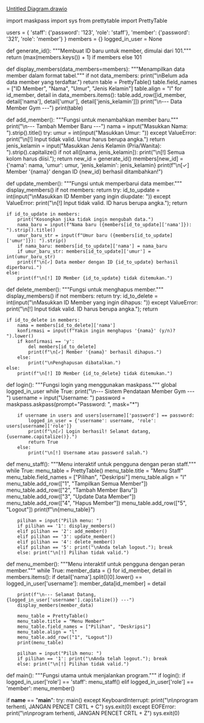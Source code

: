 [Untitled Diagram.drawio](https://github.com/user-attachments/files/22583772/Untitled.Diagram.drawio)
<mxfile host="app.diagrams.net" agent="Mozilla/5.0 (Windows NT 10.0; Win64; x64) AppleWebKit/537.36 (KHTML, like Gecko) Chrome/138.0.0.0 Safari/537.36 OPR/122.0.0.0" version="28.2.5">
  <diagram name="Page-1" id="Nmu6s-qPvvBOan7DITT9">
    <mxGraphModel dx="1057" dy="467" grid="1" gridSize="10" guides="1" tooltips="1" connect="1" arrows="1" fold="1" page="1" pageScale="1" pageWidth="850" pageHeight="1100" math="0" shadow="0">
      <root>
        <mxCell id="0" />
        <mxCell id="1" parent="0" />
        <mxCell id="ULm6EBz10g-ycEZwNTUR-2" style="edgeStyle=orthogonalEdgeStyle;rounded=0;orthogonalLoop=1;jettySize=auto;html=1;" edge="1" parent="1" source="ULm6EBz10g-ycEZwNTUR-1">
          <mxGeometry relative="1" as="geometry">
            <mxPoint x="425" y="120" as="targetPoint" />
          </mxGeometry>
        </mxCell>
        <mxCell id="ULm6EBz10g-ycEZwNTUR-1" value="Mulai" style="strokeWidth=2;html=1;shape=mxgraph.flowchart.terminator;whiteSpace=wrap;" vertex="1" parent="1">
          <mxGeometry x="375" y="20" width="100" height="60" as="geometry" />
        </mxCell>
        <mxCell id="ULm6EBz10g-ycEZwNTUR-4" style="edgeStyle=orthogonalEdgeStyle;rounded=0;orthogonalLoop=1;jettySize=auto;html=1;" edge="1" parent="1" source="ULm6EBz10g-ycEZwNTUR-3">
          <mxGeometry relative="1" as="geometry">
            <mxPoint x="425.5" y="220" as="targetPoint" />
          </mxGeometry>
        </mxCell>
        <mxCell id="ULm6EBz10g-ycEZwNTUR-3" value="Tampilan menu" style="shape=parallelogram;html=1;strokeWidth=2;perimeter=parallelogramPerimeter;whiteSpace=wrap;rounded=1;arcSize=12;size=0.23;" vertex="1" parent="1">
          <mxGeometry x="358" y="120" width="135" height="60" as="geometry" />
        </mxCell>
        <mxCell id="ULm6EBz10g-ycEZwNTUR-9" style="edgeStyle=orthogonalEdgeStyle;rounded=0;orthogonalLoop=1;jettySize=auto;html=1;" edge="1" parent="1" source="ULm6EBz10g-ycEZwNTUR-7">
          <mxGeometry relative="1" as="geometry">
            <mxPoint x="425" y="320" as="targetPoint" />
          </mxGeometry>
        </mxCell>
        <mxCell id="ULm6EBz10g-ycEZwNTUR-7" value="Masukan nama" style="shape=parallelogram;html=1;strokeWidth=2;perimeter=parallelogramPerimeter;whiteSpace=wrap;rounded=1;arcSize=12;size=0.23;" vertex="1" parent="1">
          <mxGeometry x="362" y="220" width="126" height="60" as="geometry" />
        </mxCell>
        <mxCell id="ULm6EBz10g-ycEZwNTUR-11" style="edgeStyle=orthogonalEdgeStyle;rounded=0;orthogonalLoop=1;jettySize=auto;html=1;entryX=0;entryY=0.5;entryDx=0;entryDy=0;" edge="1" parent="1" source="ULm6EBz10g-ycEZwNTUR-10" target="ULm6EBz10g-ycEZwNTUR-3">
          <mxGeometry relative="1" as="geometry">
            <Array as="points">
              <mxPoint x="310" y="370" />
              <mxPoint x="310" y="150" />
            </Array>
          </mxGeometry>
        </mxCell>
        <mxCell id="ULm6EBz10g-ycEZwNTUR-64" value="Salah&lt;div&gt;&lt;br&gt;&lt;/div&gt;" style="edgeLabel;html=1;align=center;verticalAlign=middle;resizable=0;points=[];" vertex="1" connectable="0" parent="ULm6EBz10g-ycEZwNTUR-11">
          <mxGeometry x="-0.031" y="3" relative="1" as="geometry">
            <mxPoint y="14" as="offset" />
          </mxGeometry>
        </mxCell>
        <mxCell id="ULm6EBz10g-ycEZwNTUR-10" value="masukan password" style="strokeWidth=2;html=1;shape=mxgraph.flowchart.decision;whiteSpace=wrap;" vertex="1" parent="1">
          <mxGeometry x="375" y="320" width="100" height="100" as="geometry" />
        </mxCell>
        <mxCell id="ULm6EBz10g-ycEZwNTUR-29" style="edgeStyle=orthogonalEdgeStyle;rounded=0;orthogonalLoop=1;jettySize=auto;html=1;" edge="1" parent="1" source="ULm6EBz10g-ycEZwNTUR-16">
          <mxGeometry relative="1" as="geometry">
            <mxPoint x="300" y="530" as="targetPoint" />
          </mxGeometry>
        </mxCell>
        <mxCell id="ULm6EBz10g-ycEZwNTUR-61" value="Member" style="edgeLabel;html=1;align=center;verticalAlign=middle;resizable=0;points=[];" vertex="1" connectable="0" parent="ULm6EBz10g-ycEZwNTUR-29">
          <mxGeometry x="-0.2324" y="-3" relative="1" as="geometry">
            <mxPoint as="offset" />
          </mxGeometry>
        </mxCell>
        <mxCell id="ULm6EBz10g-ycEZwNTUR-32" style="edgeStyle=orthogonalEdgeStyle;rounded=0;orthogonalLoop=1;jettySize=auto;html=1;" edge="1" parent="1" source="ULm6EBz10g-ycEZwNTUR-16">
          <mxGeometry relative="1" as="geometry">
            <mxPoint x="550" y="530" as="targetPoint" />
          </mxGeometry>
        </mxCell>
        <mxCell id="ULm6EBz10g-ycEZwNTUR-62" value="Staff" style="edgeLabel;html=1;align=center;verticalAlign=middle;resizable=0;points=[];" vertex="1" connectable="0" parent="ULm6EBz10g-ycEZwNTUR-32">
          <mxGeometry x="-0.0137" y="-1" relative="1" as="geometry">
            <mxPoint as="offset" />
          </mxGeometry>
        </mxCell>
        <mxCell id="ULm6EBz10g-ycEZwNTUR-16" value="User input" style="strokeWidth=2;html=1;shape=mxgraph.flowchart.decision;whiteSpace=wrap;" vertex="1" parent="1">
          <mxGeometry x="375.5" y="480" width="100" height="100" as="geometry" />
        </mxCell>
        <mxCell id="ULm6EBz10g-ycEZwNTUR-18" style="edgeStyle=orthogonalEdgeStyle;rounded=0;orthogonalLoop=1;jettySize=auto;html=1;entryX=0.5;entryY=0;entryDx=0;entryDy=0;entryPerimeter=0;" edge="1" parent="1" source="ULm6EBz10g-ycEZwNTUR-10" target="ULm6EBz10g-ycEZwNTUR-16">
          <mxGeometry relative="1" as="geometry" />
        </mxCell>
        <mxCell id="ULm6EBz10g-ycEZwNTUR-63" value="Benar" style="edgeLabel;html=1;align=center;verticalAlign=middle;resizable=0;points=[];" vertex="1" connectable="0" parent="ULm6EBz10g-ycEZwNTUR-18">
          <mxGeometry x="-0.0094" y="-1" relative="1" as="geometry">
            <mxPoint x="-1" y="1" as="offset" />
          </mxGeometry>
        </mxCell>
        <mxCell id="ULm6EBz10g-ycEZwNTUR-129" style="edgeStyle=orthogonalEdgeStyle;rounded=0;orthogonalLoop=1;jettySize=auto;html=1;" edge="1" parent="1" source="ULm6EBz10g-ycEZwNTUR-40">
          <mxGeometry relative="1" as="geometry">
            <mxPoint x="240" y="650" as="targetPoint" />
          </mxGeometry>
        </mxCell>
        <mxCell id="ULm6EBz10g-ycEZwNTUR-40" value="Menu member" style="whiteSpace=wrap;html=1;" vertex="1" parent="1">
          <mxGeometry x="180" y="500" width="120" height="60" as="geometry" />
        </mxCell>
        <mxCell id="ULm6EBz10g-ycEZwNTUR-42" style="edgeStyle=orthogonalEdgeStyle;rounded=0;orthogonalLoop=1;jettySize=auto;html=1;" edge="1" parent="1">
          <mxGeometry relative="1" as="geometry">
            <mxPoint x="610" y="600" as="targetPoint" />
            <mxPoint x="610" y="560" as="sourcePoint" />
          </mxGeometry>
        </mxCell>
        <mxCell id="ULm6EBz10g-ycEZwNTUR-76" style="edgeStyle=orthogonalEdgeStyle;rounded=0;orthogonalLoop=1;jettySize=auto;html=1;" edge="1" parent="1">
          <mxGeometry relative="1" as="geometry">
            <mxPoint x="610" y="440" as="targetPoint" />
            <mxPoint x="610" y="500" as="sourcePoint" />
          </mxGeometry>
        </mxCell>
        <mxCell id="ULm6EBz10g-ycEZwNTUR-45" style="edgeStyle=orthogonalEdgeStyle;rounded=0;orthogonalLoop=1;jettySize=auto;html=1;" edge="1" parent="1" source="ULm6EBz10g-ycEZwNTUR-44">
          <mxGeometry relative="1" as="geometry">
            <mxPoint x="610" y="710" as="targetPoint" />
          </mxGeometry>
        </mxCell>
        <mxCell id="ULm6EBz10g-ycEZwNTUR-44" value="Update data member" style="shape=parallelogram;html=1;strokeWidth=2;perimeter=parallelogramPerimeter;whiteSpace=wrap;rounded=1;arcSize=12;size=0.23;" vertex="1" parent="1">
          <mxGeometry x="555" y="600" width="110" height="60" as="geometry" />
        </mxCell>
        <mxCell id="ULm6EBz10g-ycEZwNTUR-47" style="edgeStyle=orthogonalEdgeStyle;rounded=0;orthogonalLoop=1;jettySize=auto;html=1;" edge="1" parent="1" source="ULm6EBz10g-ycEZwNTUR-46">
          <mxGeometry relative="1" as="geometry">
            <mxPoint x="610" y="830" as="targetPoint" />
          </mxGeometry>
        </mxCell>
        <mxCell id="ULm6EBz10g-ycEZwNTUR-46" value="Menampilkan jumlah member" style="whiteSpace=wrap;html=1;" vertex="1" parent="1">
          <mxGeometry x="550" y="710" width="120" height="60" as="geometry" />
        </mxCell>
        <mxCell id="ULm6EBz10g-ycEZwNTUR-98" style="edgeStyle=orthogonalEdgeStyle;rounded=0;orthogonalLoop=1;jettySize=auto;html=1;" edge="1" parent="1" source="ULm6EBz10g-ycEZwNTUR-48" target="ULm6EBz10g-ycEZwNTUR-53">
          <mxGeometry relative="1" as="geometry" />
        </mxCell>
        <mxCell id="ULm6EBz10g-ycEZwNTUR-99" style="edgeStyle=orthogonalEdgeStyle;rounded=0;orthogonalLoop=1;jettySize=auto;html=1;entryX=0.5;entryY=0;entryDx=0;entryDy=0;" edge="1" parent="1" source="ULm6EBz10g-ycEZwNTUR-48" target="ULm6EBz10g-ycEZwNTUR-54">
          <mxGeometry relative="1" as="geometry" />
        </mxCell>
        <mxCell id="ULm6EBz10g-ycEZwNTUR-48" value="Edit data&amp;nbsp;&lt;div&gt;member&lt;/div&gt;" style="strokeWidth=2;html=1;shape=mxgraph.flowchart.decision;whiteSpace=wrap;" vertex="1" parent="1">
          <mxGeometry x="560" y="830" width="100" height="100" as="geometry" />
        </mxCell>
        <mxCell id="ULm6EBz10g-ycEZwNTUR-53" value="Belum ada data member" style="whiteSpace=wrap;html=1;" vertex="1" parent="1">
          <mxGeometry x="368" y="850" width="120" height="60" as="geometry" />
        </mxCell>
        <mxCell id="ULm6EBz10g-ycEZwNTUR-100" style="edgeStyle=orthogonalEdgeStyle;rounded=0;orthogonalLoop=1;jettySize=auto;html=1;" edge="1" parent="1" source="ULm6EBz10g-ycEZwNTUR-54">
          <mxGeometry relative="1" as="geometry">
            <mxPoint x="490" y="1027.5" as="targetPoint" />
          </mxGeometry>
        </mxCell>
        <mxCell id="ULm6EBz10g-ycEZwNTUR-54" value="Masukan nama dan&lt;div&gt;umur&lt;/div&gt;" style="shape=parallelogram;html=1;strokeWidth=2;perimeter=parallelogramPerimeter;whiteSpace=wrap;rounded=1;arcSize=12;size=0.23;" vertex="1" parent="1">
          <mxGeometry x="537.5" y="980" width="145" height="95" as="geometry" />
        </mxCell>
        <mxCell id="ULm6EBz10g-ycEZwNTUR-85" style="edgeStyle=orthogonalEdgeStyle;rounded=0;orthogonalLoop=1;jettySize=auto;html=1;" edge="1" parent="1" source="ULm6EBz10g-ycEZwNTUR-78">
          <mxGeometry relative="1" as="geometry">
            <mxPoint x="740" y="530" as="targetPoint" />
          </mxGeometry>
        </mxCell>
        <mxCell id="ULm6EBz10g-ycEZwNTUR-78" value="Menu staff" style="strokeWidth=2;html=1;shape=mxgraph.flowchart.decision;whiteSpace=wrap;" vertex="1" parent="1">
          <mxGeometry x="560" y="480" width="100" height="100" as="geometry" />
        </mxCell>
        <mxCell id="ULm6EBz10g-ycEZwNTUR-81" style="edgeStyle=orthogonalEdgeStyle;rounded=0;orthogonalLoop=1;jettySize=auto;html=1;" edge="1" parent="1" source="ULm6EBz10g-ycEZwNTUR-80">
          <mxGeometry relative="1" as="geometry">
            <mxPoint x="610" y="290" as="targetPoint" />
          </mxGeometry>
        </mxCell>
        <mxCell id="ULm6EBz10g-ycEZwNTUR-80" value="Tampilkan semua member" style="shape=parallelogram;html=1;strokeWidth=2;perimeter=parallelogramPerimeter;whiteSpace=wrap;rounded=1;arcSize=12;size=0.23;" vertex="1" parent="1">
          <mxGeometry x="542.5" y="360" width="135" height="80" as="geometry" />
        </mxCell>
        <mxCell id="ULm6EBz10g-ycEZwNTUR-84" style="edgeStyle=orthogonalEdgeStyle;rounded=0;orthogonalLoop=1;jettySize=auto;html=1;entryX=1;entryY=0.5;entryDx=0;entryDy=0;" edge="1" parent="1" source="ULm6EBz10g-ycEZwNTUR-82" target="ULm6EBz10g-ycEZwNTUR-80">
          <mxGeometry relative="1" as="geometry">
            <Array as="points">
              <mxPoint x="740" y="260" />
              <mxPoint x="740" y="400" />
            </Array>
          </mxGeometry>
        </mxCell>
        <mxCell id="ULm6EBz10g-ycEZwNTUR-82" value="Menampilkjan member" style="whiteSpace=wrap;html=1;" vertex="1" parent="1">
          <mxGeometry x="555" y="230" width="120" height="60" as="geometry" />
        </mxCell>
        <mxCell id="ULm6EBz10g-ycEZwNTUR-88" style="edgeStyle=orthogonalEdgeStyle;rounded=0;orthogonalLoop=1;jettySize=auto;html=1;" edge="1" parent="1" source="ULm6EBz10g-ycEZwNTUR-87">
          <mxGeometry relative="1" as="geometry">
            <mxPoint x="800" y="650" as="targetPoint" />
          </mxGeometry>
        </mxCell>
        <mxCell id="ULm6EBz10g-ycEZwNTUR-87" value="Tambah member&lt;div&gt;&amp;nbsp;baru&lt;/div&gt;" style="shape=parallelogram;html=1;strokeWidth=2;perimeter=parallelogramPerimeter;whiteSpace=wrap;rounded=1;arcSize=12;size=0.23;" vertex="1" parent="1">
          <mxGeometry x="730" y="490" width="140" height="80" as="geometry" />
        </mxCell>
        <mxCell id="ULm6EBz10g-ycEZwNTUR-101" value="Data member telah di perbaharui" style="whiteSpace=wrap;html=1;" vertex="1" parent="1">
          <mxGeometry x="373" y="997.5" width="120" height="60" as="geometry" />
        </mxCell>
        <mxCell id="ULm6EBz10g-ycEZwNTUR-103" style="edgeStyle=orthogonalEdgeStyle;rounded=0;orthogonalLoop=1;jettySize=auto;html=1;" edge="1" parent="1" source="ULm6EBz10g-ycEZwNTUR-102">
          <mxGeometry relative="1" as="geometry">
            <mxPoint x="800" y="780" as="targetPoint" />
          </mxGeometry>
        </mxCell>
        <mxCell id="ULm6EBz10g-ycEZwNTUR-102" value="Masukan nama,umur, jenis kelamin" style="shape=parallelogram;html=1;strokeWidth=2;perimeter=parallelogramPerimeter;whiteSpace=wrap;rounded=1;arcSize=12;size=0.23;" vertex="1" parent="1">
          <mxGeometry x="735" y="650" width="130" height="80" as="geometry" />
        </mxCell>
        <mxCell id="ULm6EBz10g-ycEZwNTUR-104" value="Member telah berhasil ditambahkan" style="whiteSpace=wrap;html=1;" vertex="1" parent="1">
          <mxGeometry x="740" y="770" width="120" height="60" as="geometry" />
        </mxCell>
        <mxCell id="ULm6EBz10g-ycEZwNTUR-105" value="" style="edgeStyle=none;orthogonalLoop=1;jettySize=auto;html=1;rounded=0;exitX=0.882;exitY=0.381;exitDx=0;exitDy=0;exitPerimeter=0;" edge="1" parent="1" source="ULm6EBz10g-ycEZwNTUR-78">
          <mxGeometry width="100" relative="1" as="geometry">
            <mxPoint x="590" y="500" as="sourcePoint" />
            <mxPoint x="900" y="370" as="targetPoint" />
            <Array as="points">
              <mxPoint x="800" y="430" />
            </Array>
          </mxGeometry>
        </mxCell>
        <mxCell id="ULm6EBz10g-ycEZwNTUR-113" style="edgeStyle=orthogonalEdgeStyle;rounded=0;orthogonalLoop=1;jettySize=auto;html=1;" edge="1" parent="1" source="ULm6EBz10g-ycEZwNTUR-111">
          <mxGeometry relative="1" as="geometry">
            <mxPoint x="950" y="450" as="targetPoint" />
          </mxGeometry>
        </mxCell>
        <mxCell id="ULm6EBz10g-ycEZwNTUR-111" value="Hapus member" style="shape=parallelogram;html=1;strokeWidth=2;perimeter=parallelogramPerimeter;whiteSpace=wrap;rounded=1;arcSize=12;size=0.23;" vertex="1" parent="1">
          <mxGeometry x="890" y="340" width="120" height="60" as="geometry" />
        </mxCell>
        <mxCell id="ULm6EBz10g-ycEZwNTUR-115" style="edgeStyle=orthogonalEdgeStyle;rounded=0;orthogonalLoop=1;jettySize=auto;html=1;" edge="1" parent="1" source="ULm6EBz10g-ycEZwNTUR-114">
          <mxGeometry relative="1" as="geometry">
            <mxPoint x="950" y="560" as="targetPoint" />
          </mxGeometry>
        </mxCell>
        <mxCell id="ULm6EBz10g-ycEZwNTUR-114" value="Masukan id member" style="shape=parallelogram;html=1;strokeWidth=2;perimeter=parallelogramPerimeter;whiteSpace=wrap;rounded=1;arcSize=12;size=0.23;" vertex="1" parent="1">
          <mxGeometry x="900" y="450" width="100" height="60" as="geometry" />
        </mxCell>
        <mxCell id="ULm6EBz10g-ycEZwNTUR-116" value="Member telah dihapus" style="whiteSpace=wrap;html=1;" vertex="1" parent="1">
          <mxGeometry x="890" y="700" width="120" height="60" as="geometry" />
        </mxCell>
        <mxCell id="ULm6EBz10g-ycEZwNTUR-118" style="edgeStyle=orthogonalEdgeStyle;rounded=0;orthogonalLoop=1;jettySize=auto;html=1;" edge="1" parent="1">
          <mxGeometry relative="1" as="geometry">
            <mxPoint x="950" y="660" as="targetPoint" />
            <mxPoint x="950" y="620" as="sourcePoint" />
          </mxGeometry>
        </mxCell>
        <mxCell id="ULm6EBz10g-ycEZwNTUR-123" style="edgeStyle=orthogonalEdgeStyle;rounded=0;orthogonalLoop=1;jettySize=auto;html=1;entryX=0.5;entryY=0;entryDx=0;entryDy=0;" edge="1" parent="1" source="ULm6EBz10g-ycEZwNTUR-119" target="ULm6EBz10g-ycEZwNTUR-116">
          <mxGeometry relative="1" as="geometry" />
        </mxCell>
        <mxCell id="ULm6EBz10g-ycEZwNTUR-125" value="Ya" style="edgeLabel;html=1;align=center;verticalAlign=middle;resizable=0;points=[];" vertex="1" connectable="0" parent="ULm6EBz10g-ycEZwNTUR-123">
          <mxGeometry x="-0.5127" y="-1" relative="1" as="geometry">
            <mxPoint as="offset" />
          </mxGeometry>
        </mxCell>
        <mxCell id="ULm6EBz10g-ycEZwNTUR-124" style="edgeStyle=orthogonalEdgeStyle;rounded=0;orthogonalLoop=1;jettySize=auto;html=1;" edge="1" parent="1" source="ULm6EBz10g-ycEZwNTUR-119">
          <mxGeometry relative="1" as="geometry">
            <mxPoint x="1050" y="610" as="targetPoint" />
          </mxGeometry>
        </mxCell>
        <mxCell id="ULm6EBz10g-ycEZwNTUR-126" value="Tidak" style="edgeLabel;html=1;align=center;verticalAlign=middle;resizable=0;points=[];" vertex="1" connectable="0" parent="ULm6EBz10g-ycEZwNTUR-124">
          <mxGeometry x="-0.2667" y="3" relative="1" as="geometry">
            <mxPoint as="offset" />
          </mxGeometry>
        </mxCell>
        <mxCell id="ULm6EBz10g-ycEZwNTUR-119" value="Apakah yakin?" style="strokeWidth=2;html=1;shape=mxgraph.flowchart.decision;whiteSpace=wrap;" vertex="1" parent="1">
          <mxGeometry x="900" y="560" width="100" height="100" as="geometry" />
        </mxCell>
        <mxCell id="ULm6EBz10g-ycEZwNTUR-128" value="Perintah dibatalkan" style="whiteSpace=wrap;html=1;" vertex="1" parent="1">
          <mxGeometry x="1050" y="580" width="120" height="60" as="geometry" />
        </mxCell>
        <mxCell id="ULm6EBz10g-ycEZwNTUR-130" value="Menampiklan member" style="whiteSpace=wrap;html=1;" vertex="1" parent="1">
          <mxGeometry x="180" y="650" width="120" height="60" as="geometry" />
        </mxCell>
      </root>
    </mxGraphModel>
  </diagram>
</mxfile>




import maskpass
import sys
from prettytable import PrettyTable

users = {
    'staff': {'password': '123', 'role': 'staff'},
    'member': {'password': '321', 'role': 'member'}
}
members = {}
logged_in_user = None

def generate_id():
    """Membuat ID baru untuk member, dimulai dari 101."""
    return (max(members.keys()) + 1) if members else 101

def display_members(data_members=members):
    """Menampilkan data member dalam format tabel."""
    if not data_members:
        print("\nBelum ada data member yang terdaftar.")
        return
    table = PrettyTable()
    table.field_names = ["ID Member", "Nama", "Umur", "Jenis Kelamin"]
    table.align = "l"
    for id_member, detail in data_members.items():
        table.add_row([id_member, detail['nama'], detail['umur'], detail['jenis_kelamin']])
    print("\n--- Data Member Gym ---")
    print(table)

def add_member():
    """Fungsi untuk menambahkan member baru."""
    print("\n--- Tambah Member Baru ---")
    nama = input("Masukkan Nama: ").strip().title()
    try:
        umur = int(input("Masukkan Umur: "))
    except ValueError:
        print("\n[!] Input tidak valid. Umur harus berupa angka.")
        return
    jenis_kelamin = input("Masukkan Jenis Kelamin (Pria/Wanita): ").strip().capitalize()
    if not all([nama, jenis_kelamin]):
        print("\n[!] Semua kolom harus diisi."); return
    new_id = generate_id()
    members[new_id] = {'nama': nama, 'umur': umur, 'jenis_kelamin': jenis_kelamin}
    print(f"\n[✓] Member '{nama}' dengan ID {new_id} berhasil ditambahkan!")

def update_member():
    """Fungsi untuk memperbarui data member."""
    display_members()
    if not members: return
    try:
        id_to_update = int(input("\nMasukkan ID Member yang ingin diupdate: "))
    except ValueError:
        print("\n[!] Input tidak valid. ID harus berupa angka."); return
    
    if id_to_update in members:
        print("Kosongkan jika tidak ingin mengubah data.")
        nama_baru = input(f"Nama baru ({members[id_to_update]['nama']}): ").strip().title()
        umur_baru_str = input(f"Umur baru ({members[id_to_update]['umur']}): ").strip()
        if nama_baru: members[id_to_update]['nama'] = nama_baru
        if umur_baru_str: members[id_to_update]['umur'] = int(umur_baru_str)
        print(f"\n[✓] Data member dengan ID {id_to_update} berhasil diperbarui.")
    else:
        print(f"\n[!] ID Member {id_to_update} tidak ditemukan.")

def delete_member():
    """Fungsi untuk menghapus member."""
    display_members()
    if not members: return
    try:
        id_to_delete = int(input("\nMasukkan ID Member yang ingin dihapus: "))
    except ValueError:
        print("\n[!] Input tidak valid. ID harus berupa angka."); return
    
    if id_to_delete in members:
        nama = members[id_to_delete]['nama']
        konfirmasi = input(f"Yakin ingin menghapus '{nama}' (y/n)? ").lower()
        if konfirmasi == 'y':
            del members[id_to_delete]
            print(f"\n[✓] Member '{nama}' berhasil dihapus.")
        else:
            print("\nPenghapusan dibatalkan.")
    else:
        print(f"\n[!] ID Member {id_to_delete} tidak ditemukan.")

def login():
    """Fungsi login yang menggunakan maskpass."""
    global logged_in_user
    while True:
        print("\n--- Sistem Pendataan Member Gym ---")
        username = input("Username: ")
        password = maskpass.askpass(prompt="Password: ", mask="*")
        
        if username in users and users[username]['password'] == password:
            logged_in_user = {'username': username, 'role': users[username]['role']}
            print(f"\n[✓] Login berhasil! Selamat datang, {username.capitalize()}.")
            return True
        else:
            print("\n[!] Username atau password salah.")

def menu_staff():
    """Menu interaktif untuk pengguna dengan peran staff."""
    while True:
        menu_table = PrettyTable()
        menu_table.title = "Menu Staff"
        menu_table.field_names = ["Pilihan", "Deskripsi"]
        menu_table.align = "l"
        menu_table.add_row(["1", "Tampilkan Semua Member"])
        menu_table.add_row(["2", "Tambah Member Baru"])
        menu_table.add_row(["3", "Update Data Member"])
        menu_table.add_row(["4", "Hapus Member"])
        menu_table.add_row(["5", "Logout"])
        print(f"\n{menu_table}")
        
        pilihan = input("Pilih menu: ")
        if pilihan == '1': display_members()
        elif pilihan == '2': add_member()
        elif pilihan == '3': update_member()
        elif pilihan == '4': delete_member()
        elif pilihan == '5': print("\nAnda telah logout."); break
        else: print("\n[!] Pilihan tidak valid.")

def menu_member():
    """Menu interaktif untuk pengguna dengan peran member."""
    while True:
        member_data = {}
        for id_member, detail in members.items():
            if detail['nama'].split()[0].lower() == logged_in_user['username']:
                member_data[id_member] = detail
        
        print(f"\n--- Selamat Datang, {logged_in_user['username'].capitalize()} ---")
        display_members(member_data)
        
        menu_table = PrettyTable()
        menu_table.title = "Menu Member"
        menu_table.field_names = ["Pilihan", "Deskripsi"]
        menu_table.align = "l"
        menu_table.add_row(["1", "Logout"])
        print(menu_table)
        
        pilihan = input("Pilih menu: ")
        if pilihan == '1': print("\nAnda telah logout."); break
        else: print("\n[!] Pilihan tidak valid.")

def main():
    """Fungsi utama untuk menjalankan program."""
    if login():
        if logged_in_user['role'] == 'staff': menu_staff()
        elif logged_in_user['role'] == 'member': menu_member()

if __name__ == "__main__":
    try:
        main()
    except KeyboardInterrupt:
        print("\n\nprogram terhenti, JANGAN PENCET CRTL + C")
        sys.exit(0)
    except EOFError:
        print("\n\nprogram terhenti, JANGAN PENCET CRTL + Z")
        sys.exit(0)

        
